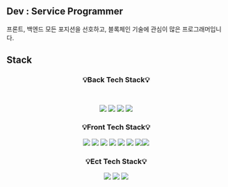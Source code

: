 ## Dev : Service Programmer

프론트, 백엔드 모든 포지션을 선호하고, 블록체인 기술에 관심이 많은 프로그래머입니다.

## Stack

<h3 align="center">💡Back Tech Stack💡</h3>
<br/>
<p align="center">
  <img
    src="https://img.shields.io/badge/Laravel-000000?style=flat-square&logo=Laravel&logoColor=white"
  />&nbsp<img
    src="https://img.shields.io/badge/Node.js-000000?style=flat-square&logo=Node.js&logoColor=white"
  />&nbsp<img
    src="https://img.shields.io/badge/Solidity-000000?style=flat-square&logo=Solidity&logoColor=white"
  />&nbsp<img
    src="https://img.shields.io/badge/PHP-000000?style=flat-square&logo=PHP&logoColor=white"
  />
</p>
<h3 align="center">💡Front Tech Stack💡</h3>
<p align="center">
  <img
    src="https://img.shields.io/badge/HTML5-000000?style=flat-square&logo=HTML5&logoColor=white"
  />&nbsp<img
    src="https://img.shields.io/badge/React-000000?style=flat-square&logo=React&logoColor=white"
  />&nbsp<img
    src="https://img.shields.io/badge/Next.js-000000?style=flat-square&logo=Next.js&logoColor=white"
  />&nbsp<img
    src="https://img.shields.io/badge/TypeScript-000000?style=flat-square&logo=TypeScript&logoColor=white"
  />&nbsp<img
    src="https://img.shields.io/badge/JavaScript-000000?style=flat-square&logo=JavaScript&logoColor=white"
  />&nbsp<img
    src="https://img.shields.io/badge/CSS3-000000?style=flat-square&logo=CSS3&logoColor=white"
  />&nbsp<img
    src="https://img.shields.io/badge/Redux-000000?style=flat-square&logo=Redux&logoColor=white"
  /><img
    src="https://img.shields.io/badge/Web3.js-000000?style=flat-square&logo=Web3.js&logoColor=white"
  />
</p>
<h3 align="center">💡Ect Tech Stack💡</h3>
<p align="center">
  <img
    src="https://img.shields.io/badge/Amazon AWS-000000?style=flat-square&logo=Amazon AWS&logoColor=white"
  />&nbsp<img
    src="https://img.shields.io/badge/Amazon RDS-000000?style=flat-square&logo=Amazon RDS&logoColor=white"
  />&nbsp<img
    src="https://img.shields.io/badge/Amazon S3-000000?style=flat-square&logo=Amazon S3&logoColor=white"
  />
</p>
